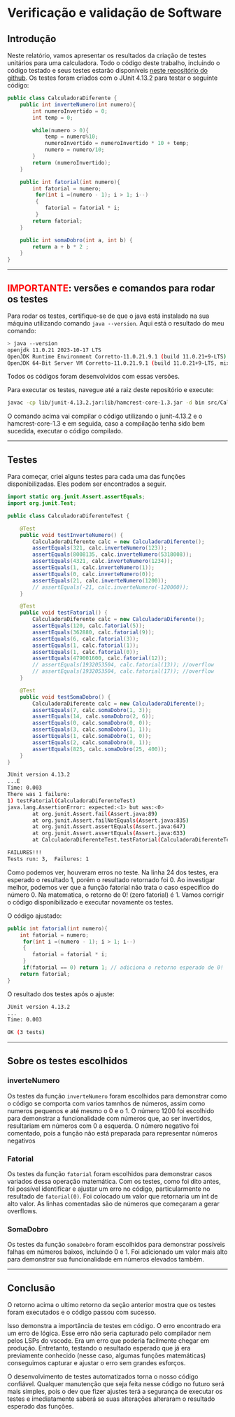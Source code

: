 # Verificação e validação de Software

## Introdução

Neste relatório, vamos apresentar os resultados da criação de testes unitários para uma calculadora. Todo o código deste trabalho, incluindo o código testado e seus testes estarão disponíveis [neste repositório do github](https://github.com/gustavosinacio/ceub-verificacao-validacao-software). Os testes foram criados com o JUnit 4.13.2 para testar o seguinte código:

```java
public class CalculadoraDiferente {
    public int inverteNumero(int numero){
        int numeroInvertido = 0;
        int temp = 0;

        while(numero > 0){
            temp = numero%10;
            numeroInvertido = numeroInvertido * 10 + temp;
            numero = numero/10;
        }
        return (numeroInvertido);
    }

    public int fatorial(int numero){
        int fatorial = numero;
         for(int i =(numero - 1); i > 1; i--)
         {
            fatorial = fatorial * i;
         }
        return fatorial;
    }

	public int somaDobro(int a, int b) {
        return a + b * 2 ;
    }
}
```

---

## <span style="color:red;">IMPORTANTE</span>: versões e comandos para rodar os testes

Para rodar os testes, certifique-se de que o java está instalado na sua máquina utilizando comando `java --version`.
Aqui está o resultado do meu comando:

```bash
> java --version
openjdk 11.0.21 2023-10-17 LTS
OpenJDK Runtime Environment Corretto-11.0.21.9.1 (build 11.0.21+9-LTS)
OpenJDK 64-Bit Server VM Corretto-11.0.21.9.1 (build 11.0.21+9-LTS, mixed mode)
```

Todos os códigos foram desenvolvidos com essas versões.

Para executar os testes, navegue até a raiz deste repositório e execute:

```bash
javac -cp lib/junit-4.13.2.jar:lib/hamcrest-core-1.3.jar -d bin src/CalculadoraDiferente.java test/CalculadoraDiferenteTest.java && java -cp bin:lib/junit-4.13.2.jar:lib/hamcrest-core-1.3.jar org.junit.runner.JUnitCore CalculadoraDiferenteTest
```

O comando acima vai compilar o código utilizando o junit-4.13.2 e o hamcrest-core-1.3 e em seguida, caso a compilação tenha sido bem sucedida, executar o código compilado.

---

## Testes

Para começar, criei alguns testes para cada uma das funções disponibilizadas. Eles podem ser encontrados a seguir.

```java
import static org.junit.Assert.assertEquals;
import org.junit.Test;

public class CalculadoraDiferenteTest {

    @Test
    public void testInverteNumero() {
        CalculadoraDiferente calc = new CalculadoraDiferente();
        assertEquals(321, calc.inverteNumero(123));
        assertEquals(8008135, calc.inverteNumero(5318008));
        assertEquals(4321, calc.inverteNumero(1234));
        assertEquals(1, calc.inverteNumero(1));
        assertEquals(0, calc.inverteNumero(0));
        assertEquals(21, calc.inverteNumero(1200));
        // assertEquals(-21, calc.inverteNumero(-120000));
    }

    @Test
    public void testFatorial() {
        CalculadoraDiferente calc = new CalculadoraDiferente();
        assertEquals(120, calc.fatorial(5));
        assertEquals(362880, calc.fatorial(9));
        assertEquals(6, calc.fatorial(3));
        assertEquals(1, calc.fatorial(1));
        assertEquals(1, calc.fatorial(0));
        assertEquals(479001600, calc.fatorial(12));
        // assertEquals(1932053504, calc.fatorial(13)); //overflow
        // assertEquals(1932053504, calc.fatorial(17)); //overflow
    }

    @Test
    public void testSomaDobro() {
        CalculadoraDiferente calc = new CalculadoraDiferente();
        assertEquals(7, calc.somaDobro(1, 3));
        assertEquals(14, calc.somaDobro(2, 6));
        assertEquals(0, calc.somaDobro(0, 0));
        assertEquals(3, calc.somaDobro(1, 1));
        assertEquals(1, calc.somaDobro(1, 0));
        assertEquals(2, calc.somaDobro(0, 1));
        assertEquals(825, calc.somaDobro(25, 400));
    }
}
```

```bash
JUnit version 4.13.2
...E
Time: 0.003
There was 1 failure:
1) testFatorial(CalculadoraDiferenteTest)
java.lang.AssertionError: expected:<1> but was:<0>
        at org.junit.Assert.fail(Assert.java:89)
        at org.junit.Assert.failNotEquals(Assert.java:835)
        at org.junit.Assert.assertEquals(Assert.java:647)
        at org.junit.Assert.assertEquals(Assert.java:633)
        at CalculadoraDiferenteTest.testFatorial(CalculadoraDiferenteTest.java:24)

FAILURES!!!
Tests run: 3,  Failures: 1
```

Como podemos ver, houveram erros no teste. Na linha 24 dos testes, era esperado o resultado 1, porém o resultado retornado foi 0. Ao investigar melhor, podemos ver que a função fatorial não trata o caso especifico do número 0. Na matematica, o retorno de 0! (zero fatorial) é 1. Vamos corrigir o código disponibilizado e executar novamente os testes.

O código ajustado:

```java
public int fatorial(int numero){
    int fatorial = numero;
     for(int i =(numero - 1); i > 1; i--)
     {
        fatorial = fatorial * i;
     }
     if(fatorial == 0) return 1; // adiciona o retorno esperado de 0!
    return fatorial;
}
```

O resultado dos testes após o ajuste:

```bash
JUnit version 4.13.2
...
Time: 0.003

OK (3 tests)

```

---

## Sobre os testes escolhidos

### inverteNumero

Os testes da função `inverteNumero` foram escolhidos para demonstrar como o código se comporta com varios tamnhos de números, assim como numeros pequenos e até mesmo o 0 e o 1. O número 1200 foi escolhido para demonstrar a funcionalidade com números que, ao ser invertidos, resultariam em números com 0 a esquerda. O número negativo foi comentado, pois a função não está preparada para representar números negativos

### Fatorial

Os testes da função `fatorial` foram escolhidos para demonstrar casos variados dessa operação matemática. Com os testes, como foi dito antes, foi possível identificar e ajustar um erro no código, particularmente no resultado de `fatorial(0)`. Foi colocado um valor que retornaria um int de alto valor. As linhas comentadas são de números que começaram a gerar overflows.

### SomaDobro

Os testes da função `somaDobro` foram escolhidos para demonstrar possíveis falhas em números baixos, incluindo 0 e 1. Foi adicionado um valor mais alto para demonstrar sua funcionalidade em números elevados também.

---

## Conclusão

O retorno acima o ultimo retorno da seção anterior mostra que os testes foram executados e o código passou com sucesso.

Isso demonstra a importância de testes em código. O erro encontrado era um erro de lógica. Esse erro não seria capturado pelo compilador nem pelos LSPs do vscode. Era um erro que poderia facilmente chegar em produção. Entretanto, testando o resultado esperado que já era previamente conhecido (nesse caso, algumas funções matemáticas) conseguimos capturar e ajustar o erro sem grandes esforços.

O desenvolvimento de testes automatizados torna o nosso código confiável. Qualquer manutenção que seja feita nesse código no futuro será mais simples, pois o dev que fizer ajustes terá a segurança de executar os testes e imediatamente saberá se suas alterações alteraram o resultado esperado das funções.
